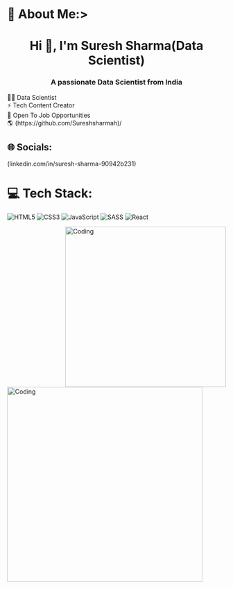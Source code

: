 # 💫 About Me:>
<h1 align="center">Hi 👋, I'm Suresh Sharma(Data Scientist)</h1>
<h3 align="center">A passionate Data Scientist from India</h3>
👨‍💻 Data Scientist <br>⚡ Tech Content Creator<br>💼 Open To Job Opportunities<br>🌎 (https://github.com/Sureshsharmah)/ <br>


## 🌐 Socials:
(linkedin.com/in/suresh-sharma-90942b231)

# 💻 Tech Stack:
![HTML5](https://img.shields.io/badge/html5-%23E34F26.svg?style=for-the-badge&logo=html5&logoColor=white) ![CSS3](https://img.shields.io/badge/css3-%231572B6.svg?style=for-the-badge&logo=css3&logoColor=white) ![JavaScript](https://img.shields.io/badge/javascript-%23323330.svg?style=for-the-badge&logo=javascript&logoColor=%23F7DF1E) ![SASS](https://img.shields.io/badge/SASS-hotpink.svg?style=for-the-badge&logo=SASS&logoColor=white) ![React](https://img.shields.io/badge/react-%2320232a.svg?style=for-the-badge&logo=react&logoColor=%2361DAFB)

<img align="right" alt="Coding" width="370" src="https://media.tenor.com/rePDfDWO3XoAAAAd/hacking.gif"><img align="left" alt="Coding" width="450" src="(https://github.com/Sureshsharmah)https://github.com/Sureshsharmah">
